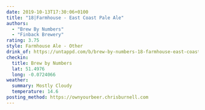 ```yaml
---
date: 2019-10-13T17:30:06+0100
title: "18|Farmhouse - East Coast Pale Ale"
authors:
  - "Brew By Numbers"
  - "Finback Brewery"
rating: 3.75
style: Farmhouse Ale - Other
drink_of: https://untappd.com/b/brew-by-numbers-18-farmhouse-east-coast-pale-ale/3452389
checkin:
  title: Brew by Numbers
  lat: 51.4976
  long: -0.0724066
weather:
  summary: Mostly Cloudy
  temperature: 14.6
posting_method: https://ownyourbeer.chrisburnell.com
---
```

